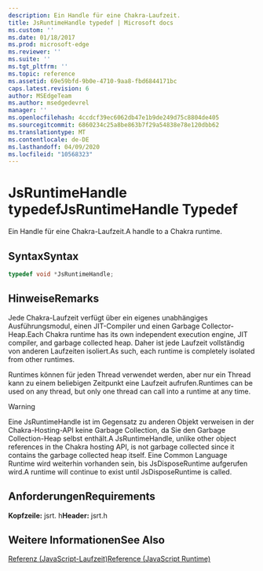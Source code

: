 ```yaml
---
description: Ein Handle für eine Chakra-Laufzeit.
title: JsRuntimeHandle typedef | Microsoft docs
ms.custom: ''
ms.date: 01/18/2017
ms.prod: microsoft-edge
ms.reviewer: ''
ms.suite: ''
ms.tgt_pltfrm: ''
ms.topic: reference
ms.assetid: 69e59bfd-9b0e-4710-9aa8-fbd6844171bc
caps.latest.revision: 6
author: MSEdgeTeam
ms.author: msedgedevrel
manager: ''
ms.openlocfilehash: 4ccdcf39ec6062db47e1b9de249d75c8804de405
ms.sourcegitcommit: 6860234c25a8be863b7f29a54838e78e120dbb62
ms.translationtype: MT
ms.contentlocale: de-DE
ms.lasthandoff: 04/09/2020
ms.locfileid: "10568323"
---
```

# <span data-ttu-id="e1fce-103">JsRuntimeHandle typedef</span><span class="sxs-lookup"><span data-stu-id="e1fce-103">JsRuntimeHandle Typedef</span></span>
<span data-ttu-id="e1fce-104">Ein Handle für eine Chakra-Laufzeit.</span><span class="sxs-lookup"><span data-stu-id="e1fce-104">A handle to a Chakra runtime.</span></span>  
  
## <span data-ttu-id="e1fce-105">Syntax</span><span class="sxs-lookup"><span data-stu-id="e1fce-105">Syntax</span></span>  
  
```cpp  
typedef void *JsRuntimeHandle;  
```  
  
## <span data-ttu-id="e1fce-106">Hinweise</span><span class="sxs-lookup"><span data-stu-id="e1fce-106">Remarks</span></span>  
 <span data-ttu-id="e1fce-107">Jede Chakra-Laufzeit verfügt über ein eigenes unabhängiges Ausführungsmodul, einen JIT-Compiler und einen Garbage Collector-Heap.</span><span class="sxs-lookup"><span data-stu-id="e1fce-107">Each Chakra runtime has its own independent execution engine, JIT compiler, and garbage collected heap.</span></span> <span data-ttu-id="e1fce-108">Daher ist jede Laufzeit vollständig von anderen Laufzeiten isoliert.</span><span class="sxs-lookup"><span data-stu-id="e1fce-108">As such, each runtime is completely isolated from other runtimes.</span></span>  
  
 <span data-ttu-id="e1fce-109">Runtimes können für jeden Thread verwendet werden, aber nur ein Thread kann zu einem beliebigen Zeitpunkt eine Laufzeit aufrufen.</span><span class="sxs-lookup"><span data-stu-id="e1fce-109">Runtimes can be used on any thread, but only one thread can call into a runtime at any time.</span></span>  
  
> [!WARNING]
>  <span data-ttu-id="e1fce-110">Eine JsRuntimeHandle ist im Gegensatz zu anderen Objekt verweisen in der Chakra-Hosting-API keine Garbage Collection, da Sie den Garbage Collection-Heap selbst enthält.</span><span class="sxs-lookup"><span data-stu-id="e1fce-110">A JsRuntimeHandle, unlike other object references in the Chakra hosting API, is not garbage collected since it contains the garbage collected heap itself.</span></span> <span data-ttu-id="e1fce-111">Eine Common Language Runtime wird weiterhin vorhanden sein, bis JsDisposeRuntime aufgerufen wird.</span><span class="sxs-lookup"><span data-stu-id="e1fce-111">A runtime will continue to exist until JsDisposeRuntime is called.</span></span>  
  
## <span data-ttu-id="e1fce-112">Anforderungen</span><span class="sxs-lookup"><span data-stu-id="e1fce-112">Requirements</span></span>  
 <span data-ttu-id="e1fce-113">**Kopfzeile:** jsrt. h</span><span class="sxs-lookup"><span data-stu-id="e1fce-113">**Header:** jsrt.h</span></span>  
  
## <span data-ttu-id="e1fce-114">Weitere Informationen</span><span class="sxs-lookup"><span data-stu-id="e1fce-114">See Also</span></span>  
 [<span data-ttu-id="e1fce-115">Referenz (JavaScript-Laufzeit)</span><span class="sxs-lookup"><span data-stu-id="e1fce-115">Reference (JavaScript Runtime)</span></span>](../chakra-hosting/reference-javascript-runtime.md)